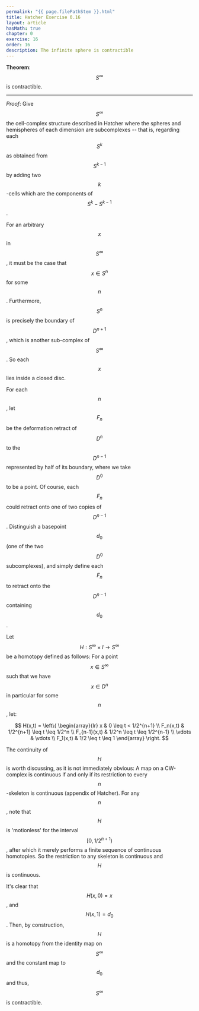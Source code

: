 ```yaml
---
permalink: "{{ page.filePathStem }}.html"
title: Hatcher Exercise 0.16
layout: article
hasMath: true
chapter: 0
exercise: 16
order: 16
description: The infinite sphere is contractible
---
```


**Theorem**: $$S^{\infty}$$ is contractible.

---

*Proof*: Give $$S^{\infty}$$ the cell-complex structure described in Hatcher where the spheres and hemispheres of each dimension are subcomplexes -- that is, regarding each $$S^k$$ as obtained from $$S^{k-1}$$ by adding two $$k$$-cells which are the components of $$S^k - S^{k-1}$$.

For an arbitrary $$x$$ in $$S^{\infty}$$, it must be the case that $$x \in S^n$$ for some $$n$$.
Furthermore, $$S^n$$ is precisely the boundary of $$D^{n+1}$$, which is another sub-complex of $$S^{\infty}$$.
So each $$x$$ lies inside a closed disc.



For each $$n$$, let $$F_n$$ be the deformation retract of $$D^n$$ to the $$D^{n-1}$$ represented by half of its boundary, where we take $$D^0$$ to be a point.
Of course, each $$F_n$$ could retract onto one of two copies of $$D^{n-1}$$.
Distinguish a basepoint $$d_0$$ (one of the two $$D^0$$ subcomplexes), and simply define each $$F_n$$ to retract onto the $$D^{n-1}$$ containing $$d_0$$.

Let $$H : S^{\infty} \times I \rightarrow S^{\infty}$$ be a homotopy defined as follows:
For a point $$x \in S^{\infty}$$ such that we have $$x \in D^n$$ in particular for some $$n$$, let:

$$
H(x,t) = \left\{
\begin{array}{lr}
x & 0 \leq t < 1/2^{n+1} \\
F_n(x,t) & 1/2^{n+1} \leq t \leq 1/2^n \\
F_{n-1}(x,t) & 1/2^n \leq t \leq 1/2^{n-1} \\
\vdots & \vdots \\
F_1(x,t) & 1/2 \leq t \leq 1
\end{array} \right.
$$

The continuity of $$H$$ is worth discussing, as it is not immediately obvious:
A map on a CW-complex is continuous if and only if its restriction to every $$n$$-skeleton is continuous (appendix of Hatcher).
For any $$n$$, note that $$H$$ is 'motionless' for the interval $$[0, 1/2^{n+1})$$, after which it merely performs a finite sequence of continuous homotopies.
So the restriction to any skeleton is continuous and $$H$$ is continuous.


It's clear that $$H(x, 0) = x$$, and $$H(x, 1) = d_0$$.
Then, by construction, $$H$$ is a homotopy from the identity map on $$S^{\infty}$$ and the constant map to $$d_0$$ and thus, $$S^{\infty}$$ is contractible.